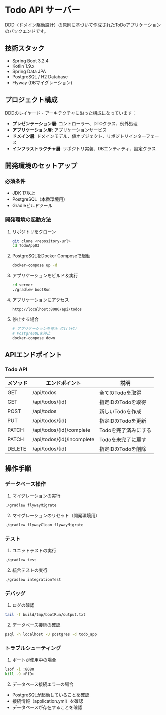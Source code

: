 # Todo API サーバー

DDD（ドメイン駆動設計）の原則に基づいて作成されたToDoアプリケーションのバックエンドです。

## 技術スタック

- Spring Boot 3.2.4
- Kotlin 1.9.x
- Spring Data JPA
- PostgreSQL / H2 Database
- Flyway (DBマイグレーション)

## プロジェクト構成

DDDのレイヤード・アーキテクチャに沿った構成になっています：

- **プレゼンテーション層**: コントローラー、DTOクラス、例外処理
- **アプリケーション層**: アプリケーションサービス
- **ドメイン層**: ドメインモデル、値オブジェクト、リポジトリインターフェース
- **インフラストラクチャ層**: リポジトリ実装、DBエンティティ、設定クラス

## 開発環境のセットアップ

### 必須条件

- JDK 17以上
- PostgreSQL（本番環境用）
- Gradleビルドツール

### 開発環境の起動方法

1. リポジトリをクローン
   ```bash
   git clone <repository-url>
   cd TodoApp03
   ```

2. PostgreSQLをDocker Composeで起動
   ```bash
   docker-compose up -d
   ```

3. アプリケーションをビルド＆実行
   ```bash
   cd server
   ./gradlew bootRun
   ```

4. アプリケーションにアクセス
   ```
   http://localhost:8080/api/todos
   ```

5. 停止する場合
   ```bash
   # アプリケーションを停止（Ctrl+C）
   # PostgreSQLを停止
   docker-compose down
   ```

## APIエンドポイント

### Todo API

| メソッド | エンドポイント | 説明 |
|--------|--------------|------|
| GET    | /api/todos      | 全てのTodoを取得 |
| GET    | /api/todos/{id} | 指定IDのTodoを取得 |
| POST   | /api/todos      | 新しいTodoを作成 |
| PUT    | /api/todos/{id} | 指定IDのTodoを更新 |
| PATCH  | /api/todos/{id}/complete | Todoを完了済みにする |
| PATCH  | /api/todos/{id}/incomplete | Todoを未完了に戻す |
| DELETE | /api/todos/{id} | 指定IDのTodoを削除 |

## 操作手順

### データベース操作

1. マイグレーションの実行
```bash
./gradlew flywayMigrate
```

2. マイグレーションのリセット（開発環境用）
```bash
./gradlew flywayClean flywayMigrate
```

### テスト

1. ユニットテストの実行
```bash
./gradlew test
```

2. 統合テストの実行
```bash
./gradlew integrationTest
```

### デバッグ

1. ログの確認
```bash
tail -f build/tmp/bootRun/output.txt
```

2. データベース接続の確認
```bash
psql -h localhost -U postgres -d todo_app
```

### トラブルシューティング

1. ポートが使用中の場合
```bash
lsof -i :8080
kill -9 <PID>
```

2. データベース接続エラーの場合
- PostgreSQLが起動していることを確認
- 接続情報（application.yml）を確認
- データベースが存在することを確認 